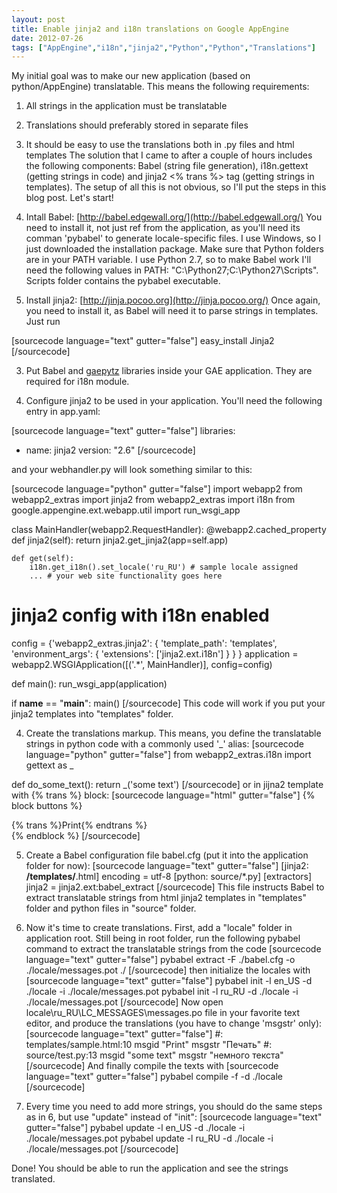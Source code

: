 ```yaml
---
layout: post
title: Enable jinja2 and i18n translations on Google AppEngine
date: 2012-07-26
tags: ["AppEngine","i18n","jinja2","Python","Python","Translations"]
---
```


My initial goal was to make our new application (based on python/AppEngine) translatable. This means the following requirements:

1.  All strings in the application must be translatable
2.  Translations should preferably stored in separate files
3.  It should be easy to use the translations both in .py files and html templates
The solution that I came to after a couple of hours includes the following components: Babel (string file generation), i18n.gettext (getting strings in code) and jinja2 <% trans %> tag (getting strings in templates). The setup of all this is not obvious, so I'll put the steps in this blog post. Let's start!

1. Intall Babel: [http://babel.edgewall.org/](http://babel.edgewall.org/)
You need to install it, not just ref from the application, as you'll need its comman 'pybabel' to generate locale-specific files. I use Windows, so I just downloaded the installation package.
Make sure that Python folders are in your PATH variable. I use Python 2.7, so to make Babel work I'll need the following values in PATH: "C:\Python27;C:\Python27\Scripts". Scripts folder contains the pybabel executable.

2. Install jinja2: [http://jinja.pocoo.org](http://jinja.pocoo.org/)
Once again, you need to install it, as Babel will need it to parse strings in templates. Just run

[sourcecode language="text" gutter="false"]
easy_install Jinja2
[/sourcecode]

3. Put Babel and [gaepytz](http://pypi.python.org/pypi/gaepytz) libraries inside your GAE application. They are required for i18n module.

4. Configure jinja2 to be used in your application. You'll need the following entry in app.yaml:

[sourcecode language="text" gutter="false"]
libraries:
- name: jinja2
  version: "2.6"
[/sourcecode]

and your webhandler.py will look something similar to this:

[sourcecode language="python" gutter="false"]
import webapp2
from webapp2_extras import jinja2
from webapp2_extras import i18n
from google.appengine.ext.webapp.util import run_wsgi_app

class MainHandler(webapp2.RequestHandler):
    @webapp2.cached_property
    def jinja2(self):
        return jinja2.get_jinja2(app=self.app)

    def get(self):
        i18n.get_i18n().set_locale('ru_RU') # sample locale assigned
        ... # your web site functionality goes here

# jinja2 config with i18n enabled
config = {'webapp2_extras.jinja2': {
             'template_path': 'templates',
             'environment_args': { 'extensions': ['jinja2.ext.i18n'] }
           }
          }
application = webapp2.WSGIApplication([('.*', MainHandler)], config=config)

def main():
    run_wsgi_app(application)

if __name__ == "__main__":
    main()
[/sourcecode]
This code will work if you put your jinja2 templates into "templates" folder.

4. Create the translations markup. This means, you define the translatable strings in python code with a commonly used '_' alias:
[sourcecode language="python" gutter="false"]
from webapp2_extras.i18n import gettext as _

def do_some_text():
    return _('some text')
[/sourcecode]
or in jijna2 template with {% trans %} block:
[sourcecode language="html" gutter="false"]
{% block buttons %}
<div>	
    <div onclick="window.print()">{% trans %}Print{% endtrans %}</div>
</div>
{% endblock %}
[/sourcecode]

5. Create a Babel configuration file babel.cfg (put it into the application folder for now):
[sourcecode language="text" gutter="false"]
[jinja2: **/templates/**.html]
encoding = utf-8
[python: source/*.py]
[extractors] 
jinja2 = jinja2.ext:babel_extract
[/sourcecode]
This file instructs Babel to extract translatable strings from html jinja2 templates in "templates" folder and python files in "source" folder. 

6. Now it's time to create translations. First, add a "locale" folder in application root. Still being in root folder, run the following pybabel command to extract the translatable strings from the code
[sourcecode language="text" gutter="false"]
pybabel extract -F ./babel.cfg -o ./locale/messages.pot ./
[/sourcecode]
then initialize the locales with 
[sourcecode language="text" gutter="false"]
pybabel init -l en_US -d ./locale -i ./locale/messages.pot
pybabel init -l ru_RU -d ./locale -i ./locale/messages.pot
[/sourcecode]
Now open locale\ru_RU\LC_MESSAGES\messages.po file in your favorite text editor, and produce the translations (you have to change 'msgstr' only):
[sourcecode language="text" gutter="false"]
#: templates/sample.html:10
msgid "Print"
msgstr "Печать"
#: source/test.py:13
msgid "some text"
msgstr "немного текста"
[/sourcecode]
And finally compile the texts with
[sourcecode language="text" gutter="false"]
pybabel compile -f -d ./locale
[/sourcecode]

7. Every time you need to add more strings, you should do the same steps as in 6, but use "update" instead of "init":
[sourcecode language="text" gutter="false"]
pybabel update -l en_US -d ./locale -i ./locale/messages.pot
pybabel update -l ru_RU -d ./locale -i ./locale/messages.pot
[/sourcecode]

Done! You should be able to run the application and see the strings translated.